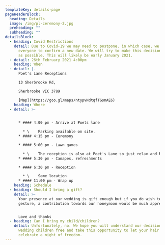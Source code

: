 ```yaml
---
templateKey: details-page
pageHeaderBlock:
  heading: Details
  image: /img/pl-ceremony-2.jpg
  preheading: ""
  subheading: ""
detailsBlock:
  - heading: Covid Restrictions
    detail: Due to Covid-19 we may need to postpone, in which case, we will contact
      everyone to confirm a new date. We will try to make this decision as soon
      as possible. This will likely be early January 2021.
  - detail: 26th February 2021 4:00pm
    heading: When
  - detail: |-
      Poet's Lane Receptions

      13 Sherbrooke Rd,

      Sherbrooke VIC 3789

      [Map](https://goo.gl/maps/ntypvNdtqfTGsmAE6)
    heading: Where
  - detail: >-
      

      * #### 4:00 pm - Arrive at Poets lane

        * \    Parking available on site.
      * #### 4:15 pm - Ceremony

      * #### 5:00 pm - Lawn games

        * \    The reception is also at Poet's Lane so just relax and have some fun while we run off to take some photos. 
      * #### 5:30 pm - Canapes, refreshments

      * #### 6:30 pm - Reception

        * \    Same location
      * #### 11:00 pm - Wrap up
    heading: Schedule
  - heading: Should I bring a gift?
    detail: >-
      Your presence at our wedding is gift enough but if you do wish to make a
      gesture, a contribution towards our honeymoon would be much appreciated.


      Love and thanks
  - heading: Can I bring my child/children?
    detail: Unfortunately, no. We hope you will understand our decision to make the
      wedding children free and take this opportunity to let your hair down and
      celebrate a night of freedom.
---
```

